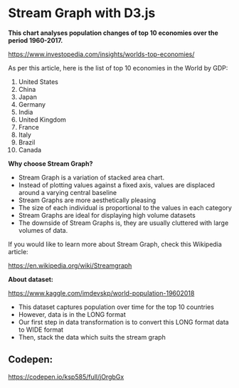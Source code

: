 # Stream Graph with D3.js

**This chart analyses population changes of top 10 economies over the period 1960-2017.**

https://www.investopedia.com/insights/worlds-top-economies/

As per this article, here is the list of top 10 economies in the World by GDP:

1. United States
2. China
3. Japan
4. Germany
5. India
6. United Kingdom
7. France
8. Italy
9. Brazil
10. Canada

**Why choose Stream Graph?**

- Stream Graph is a variation of stacked area chart.
- Instead of plotting values against a fixed axis, values are displaced around a varying central baseline
- Stream Graphs are more aesthetically pleasing
- The size of each individual is proportional to the values in each category
- Stream Graphs are ideal for displaying high volume datasets
- The downside of Stream Graphs is, they are usually cluttered with large volumes of data.

If you would like to learn more about Stream Graph, check this Wikipedia article:

https://en.wikipedia.org/wiki/Streamgraph

**About dataset:**

https://www.kaggle.com/imdevskp/world-population-19602018

- This dataset captures population over time for the top 10 countries
- However, data is in the LONG format
- Our first step in data transformation is to convert this LONG format data to WIDE format
- Then, stack the data which suits the stream graph

## Codepen:

https://codepen.io/ksp585/full/jOrgbGx
